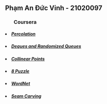 <h2>Phạm An Đức Vinh - 21020097</h2>
<h3><ul>Coursera</ul></h4>
<h5><li><a href="https://coursera.cs.princeton.edu/algs4/assignments/percolation/specification.php">Percolation</a></li></h5>
<h5><li><a href="https://coursera.cs.princeton.edu/algs4/assignments/queues/specification.php">Deques and Randomized Queues</a></li></h5>
<h5><li><a href="https://www.coursera.org/learn/algorithms-part1/programming/prXiW/collinear-points">Collinear Points</a></li></h5>
<h5><li><a href="https://coursera.cs.princeton.edu/algs4/assignments/8puzzle/specification.php">8 Puzzle</a></li></h5>
<h5><li><a href="https://coursera.cs.princeton.edu/algs4/assignments/wordnet/specification.php">WordNet</a></li></h5>
<h5><li><a href="https://coursera.cs.princeton.edu/algs4/assignments/seam/specification.php">Seam Carving</a></li></h5>


